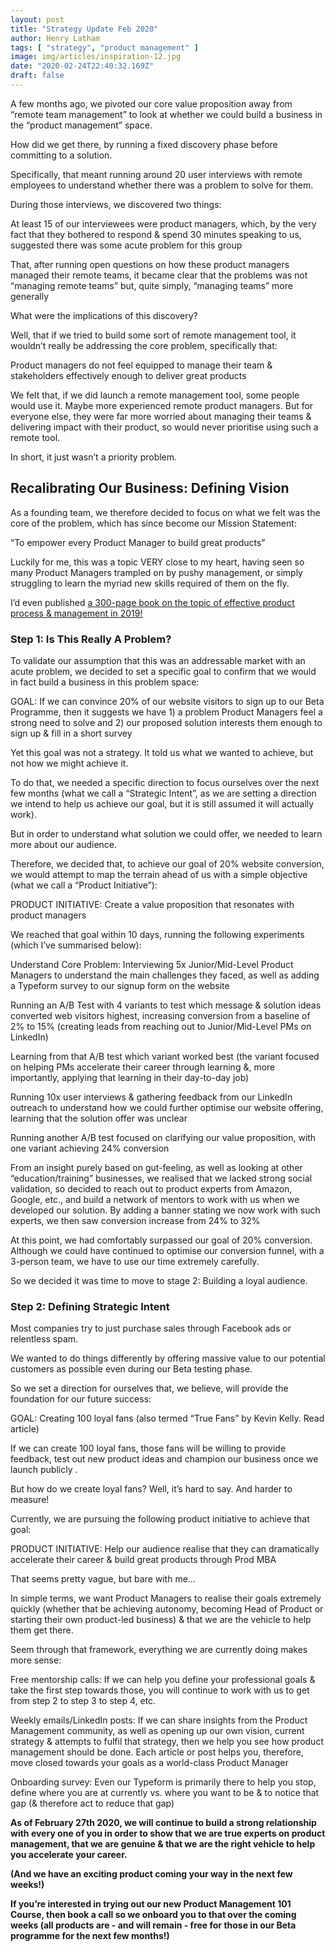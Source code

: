 ```yaml
---
layout: post
title: "Strategy Update Feb 2020"
author: Henry Latham
tags: [ "strategy", "product management" ]
image: img/articles/inspiration-12.jpg
date: "2020-02-24T22:40:32.169Z"
draft: false
---
```


A few months ago, we pivoted our core value proposition away from “remote team management” to look at whether we could build a business in the “product management” space.

How did we get there, by running a fixed discovery phase before committing to a solution.

Specifically, that meant running around 20 user interviews with remote employees to understand whether there was a problem to solve for them.

During those interviews, we discovered two things:

At least 15 of our interviewees were product managers, which, by the very fact that they bothered to respond & spend 30 minutes speaking to us, suggested there was some acute problem for this group

That, after running open questions on how these product managers managed their remote teams, it became clear that the problems was not “managing remote teams” but, quite simply, “managing teams” more generally

What were the implications of this discovery?

Well, that if we tried to build some sort of remote management tool, it wouldn’t really be addressing the core problem, specifically that:

Product managers do not feel equipped to manage their team & stakeholders effectively enough to deliver great products

We felt that, if we did launch a remote management tool, some people would use it. Maybe more experienced remote product managers. But for everyone else, they were far more worried about managing their teams & delivering impact with their product, so would never prioritise using such a remote tool.

In short, it just wasn’t a priority problem.


## Recalibrating Our Business: Defining Vision

As a founding team, we therefore decided to focus on what we felt was the core of the problem, which has since become our Mission Statement:

“To empower every Product Manager to build great products”

Luckily for me, this was a topic VERY close to my heart, having seen so many Product Managers trampled on by pushy management, or simply struggling to learn the myriad new skills required of them on the fly.

I’d even published <a href="https://www.amazon.com/Why-Your-Startup-Failing-foundations-ebook/dp/B07XD444YV/ref=pd_rhf_ee_p_img_1?_encoding=UTF8&psc=1&refRID=5X596WYG1237FMSSWZ7E">a 300-page book on the topic of effective product process & management in 2019!</a>


### Step 1: Is This Really A Problem?

To validate our assumption that this was an addressable market with an acute problem, we decided to set a specific goal to confirm that we would in fact build a business in this problem space:

GOAL: If we can convince 20% of our website visitors to sign up to our Beta Programme, then it suggests we have 1) a problem Product Managers feel a strong need to solve and 2) our proposed solution interests them enough to sign up & fill in a short survey

Yet this goal was not a strategy. It told us what we wanted to achieve, but not how we might achieve it.

To do that, we needed a specific direction to focus ourselves over the next few months (what we call a “Strategic Intent”, as we are setting a direction we intend to help us achieve our goal, but it is still assumed it will actually work).

But in order to understand what solution we could offer, we needed to learn more about our audience.

Therefore, we decided that, to achieve our goal of 20% website conversion, we would attempt to map the terrain ahead of us with a simple objective (what we call a “Product Initiative”):

PRODUCT INITIATIVE: Create a value proposition that resonates with product managers

We reached that goal within 10 days, running the following experiments (which I’ve summarised below):

Understand Core Problem: Interviewing 5x Junior/Mid-Level Product Managers to understand the main challenges they faced, as well as adding a Typeform survey to our signup form on the website

Running an A/B Test with 4 variants to test which message & solution ideas converted web visitors highest, increasing conversion from a baseline of 2% to 15% (creating leads from reaching out to Junior/Mid-Level PMs on LinkedIn)

Learning from that A/B test which variant worked best (the variant focused on helping PMs accelerate their career through learning &, more importantly, applying that learning in their day-to-day job)

Running 10x user interviews & gathering feedback from our LinkedIn outreach to understand how we could further optimise our website offering, learning that the solution offer was unclear

Running another A/B test focused on clarifying our value proposition, with one variant achieving 24% conversion

From an insight purely based on gut-feeling, as well as looking at other “education/training” businesses, we realised that we lacked strong social validation, so decided to reach out to product experts from Amazon, Google, etc., and build a network of mentors to work with us when we developed our solution. By adding a banner stating we now work with such experts, we then saw conversion increase from 24% to 32%

At this point, we had comfortably surpassed our goal of 20% conversion. Although we could have continued to optimise our conversion funnel, with a 3-person team, we have to use our time extremely carefully.

So we decided it was time to move to stage 2: Building a loyal audience.


### Step 2: Defining Strategic Intent

Most companies try to just purchase sales through Facebook ads or relentless spam.

We wanted to do things differently by offering massive value to our potential customers as possible even during our Beta testing phase.

So we set a direction for ourselves that, we believe, will provide the foundation for our future success:

GOAL: Creating 100 loyal fans (also termed “True Fans” by Kevin Kelly. Read article)

If we can create 100 loyal fans, those fans will be willing to provide feedback, test out new product ideas and champion our business once we launch publicly .

But how do we create loyal fans? Well, it’s hard to say. And harder to measure!

Currently, we are pursuing the following product initiative to achieve that goal:


PRODUCT INITIATIVE: Help our audience realise that they can dramatically accelerate their career & build great products through Prod MBA


That seems pretty vague, but bare with me…

In simple terms, we want Product Managers to realise their goals extremely quickly (whether that be achieving autonomy, becoming Head of Product or starting their own product-led business) & that we are the vehicle to help them get there.

Seem through that framework, everything we are currently doing makes more sense:

Free mentorship calls: If we can help you define your professional goals & take the first step towards those, you will continue to work with us to get from step 2 to step 3 to step 4, etc.

Weekly emails/LinkedIn posts: If we can share insights from the Product Management community, as well as opening up our own vision, current strategy & attempts to fulfil that strategy, then we help you see how product management should be done. Each article or post helps you, therefore, move closed towards your goals as a world-class Product Manager

Onboarding survey: Even our Typeform is primarily there to help you stop, define where you are at currently vs. where you want to be & to notice that gap (& therefore act to reduce that gap)

<b>
As of February 27th 2020, we will continue to build a strong relationship with every one of you in order to show that we are true experts on product management, that we are genuine & that we are the right vehicle to help you accelerate your career.

(And we have an exciting product coming your way in the next few weeks!)

If you’re interested in trying out our new Product Management 101 Course, then book a call so we onboard you to that over the coming weeks (all products are - and will remain - free for those in our Beta programme for the next few months!)
</b>
